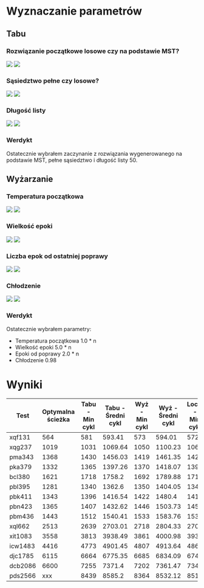 # Wyznaczanie parametrów
## Tabu

### Rozwiązanie początkowe losowe czy na podstawie MST?
![](plots/mst_vs_rand_opt.png)
![](plots/mst_vs_rand_time.png)

### Sąsiedztwo pełne czy losowe?
![](plots/full_vs_rand_opt.png)
![](plots/full_vs_rand_time.png)

### Długość listy
![](plots/len_list_opt.png)
![](plots/len_list_time.png)

### Werdykt
Ostatecznie wybrałem zaczynanie z rozwiązania wygenerowanego na podstawie MST, pełne sąsiedztwo i długość listy 50.

## Wyżarzanie

### Temperatura początkowa
![](plots/temp_opt.png)
![](plots/temp_time.png)

### Wielkość epoki
![](plots/epoch_opt.png)
![](plots/epoch_time.png)

### Liczba epok od ostatniej poprawy
![](plots/stagn_opt.png)
![](plots/stagn_time.png)

### Chłodzenie
![](plots/cooling_opt.png)
![](plots/cooling_time.png)

### Werdykt
Ostatecznie wybrałem parametry:
- Temperatura początkowa 1.0 * n
- Wielkość epoki 5.0 * n
- Epoki od poprawy 2.0 * n
- Chłodzenie 0.98


# Wyniki

|Test|Optymalna ścieżka|Tabu - Min cykl|Tabu - Średni cykl|Wyż - Min cykl|Wyż - Średni cykl|Local - Min cykl|Local - Średni cykl|
|------|------|------|------|------|------|------|------|
|xqf131|564|581|593.41|573|594.01|572|611.84|
|xqg237|1019|1031|1069.64|1050|1100.23|1066|1116.87|
|pma343|1368|1430|1456.03|1419|1461.35|1427|1482.43|
|pka379|1332|1365|1397.26|1370|1418.07|1398|1446.53|
|bcl380|1621|1718|1758.2|1692|1789.88|1712|1816.55|
|pbl395|1281|1340|1362.6|1350|1404.05|1346|1427.07|
|pbk411|1343|1396|1416.54|1422|1480.4|1416|1489.8|
|pbn423|1365|1407|1432.62|1446|1503.73|1454|1521.0|
|pbm436|1443|1512|1540.41|1533|1583.76|1532|1609.67|
|xql662|2513|2639|2703.01|2718|2804.33|2701|2814.83|
|xit1083|3558|3813|3938.49|3861|4000.98|3934|4017.41|
|icw1483|4416|4773|4901.45|4807|4913.64|4866|4981.9|
|djc1785|6115|6664|6775.35|6685|6834.09|6741|6871.49|
|dcb2086|6600|7255|7371.4|7202|7361.47|7344|7472.49|
|pds2566|xxx|8439|8585.2|8364|8532.12|8511|8677.17|

